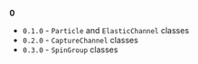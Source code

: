 **0**
- `0.1.0` - `Particle` and `ElasticChannel` classes
- `0.2.0` - `CaptureChannel` classes
- `0.3.0` - `SpinGroup` classes